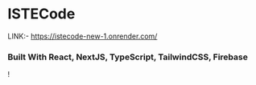 # ISTECode

LINK:- https://istecode-new-1.onrender.com/

### Built With React, NextJS, TypeScript, TailwindCSS, Firebase



!
